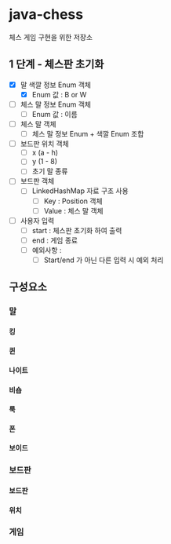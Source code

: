 # java-chess
체스 게임 구현을 위한 저장소

## 1 단계 - 체스판 초기화 
- [x] 말 색깔 정보 Enum 객체
    - [x] Enum 값 : B or W
- [ ] 체스 말 정보 Enum 객체
     - [ ] Enum 값 : 이름
- [ ] 체스 말 객체 
    - [ ] 체스 말 정보 Enum + 색깔 Enum 조합
- [ ] 보드판 위치 객체
    - [ ] x (a - h)
    - [ ] y (1 - 8)
    - [ ] 초기 말 종류
- [ ] 보드판 객체 
    - [ ] LinkedHashMap 자료 구조 사용
        - [ ] Key : Position 객체 
        - [ ] Value : 체스 말 객체
- [ ] 사용자 입력 
    - [ ] start : 체스판 초기화 하여 출력
    - [ ] end : 게임 종료 
    - [ ] 예외사항 : 
        - [ ] Start/end 가 아닌 다른 입력 시 예외 처리
    
## 구성요소
### 말
#### 킹
#### 퀸
#### 나이트
#### 비숍
#### 룩
#### 폰
#### 보이드


### 보드판
#### 보드판
#### 위치


### 게임
